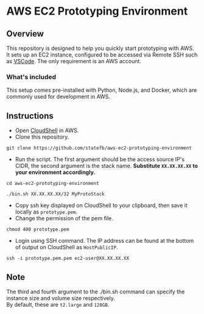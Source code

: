 # AWS EC2 Prototyping Environment

## Overview

This repository is designed to help you quickly start prototyping with AWS. It sets up an EC2 instance, configured to be accessed via Remote SSH such as [VSCode](https://code.visualstudio.com/docs/remote/ssh). The only requirement is an AWS account.

### What's included

This setup comes pre-installed with Python, Node.js, and Docker, which are commonly used for development in AWS.

## Instructions

- Open [CloudShell](https://console.aws.amazon.com/cloudshell/home) in AWS.
- Clone this repository.

```
git clone https://github.com/statefb/aws-ec2-prototyping-environment
```

- Run the script. The first argument should be the access source IP's CIDR, the second argument is the stack name. **Substitute `XX.XX.XX.XX` to your environment accordingly.**

```
cd aws-ec2-prototyping-environment
```

```
./bin.sh XX.XX.XX.XX/32 MyProtoStack
```

- Copy ssh key displayed on CloudShell to your clipboard, then save it locally as `prototype.pem`.
- Change the permission of the pem file.

```
chmod 400 prototype.pem
```

- Login using SSH command. The IP address can be found at the bottom of output on CloudShell as `HostPublicIP`.

```
ssh -i prototype.pem.pem ec2-user@XX.XX.XX.XX
```

## Note

The third and fourth argument to the ./bin.sh command can specify the instance size and volume size respectively.  
By default, these are `t2.large` and `128GB`.
